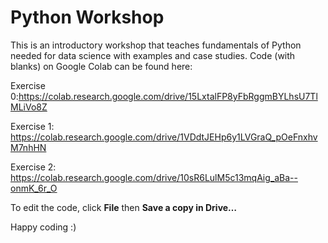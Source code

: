 # Python Workshop
This is an introductory workshop that teaches fundamentals of Python needed for data science with examples and case studies.
Code (with blanks) on Google Colab can be found here: 

Exercise 0:https://colab.research.google.com/drive/15LxtalFP8yFbRggmBYLhsU7TlMLiVo8Z

Exercise 1: https://colab.research.google.com/drive/1VDdtJEHp6y1LVGraQ_pOeFnxhvM7nhHN

Exercise 2: https://colab.research.google.com/drive/10sR6LulM5c13mqAig_aBa--onmK_6r_O

To edit the code, click **File** then **Save a copy in Drive…**

Happy coding :)
